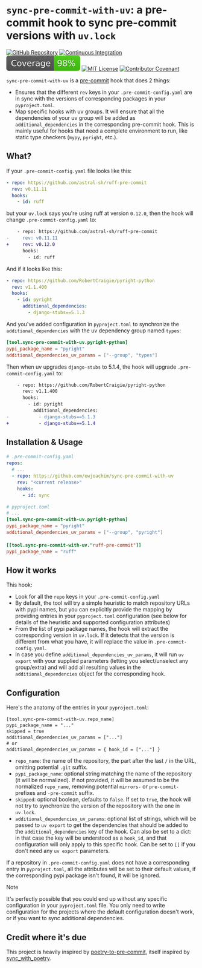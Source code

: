# `sync-pre-commit-with-uv`: a pre-commit hook to sync pre-commit versions with `uv.lock`

[![GitHub Repository](https://img.shields.io/github/stars/ewjoachim/sync-pre-commit-with-uv?style=flat&logo=github&color=brightgreen)](https://github.com/ewjoachim/sync-pre-commit-with-uv/)
[![Continuous Integration](https://img.shields.io/github/actions/workflow/status/ewjoachim/sync-pre-commit-with-uv/ci.yml?logo=github&branch=main)](https://github.com/ewjoachim/sync-pre-commit-with-uv/actions?workflow=CI)
[![Coverage badge](https://raw.githubusercontent.com/ewjoachim/sync-pre-commit-with-uv/python-coverage-comment-action-data/badge.svg)](https://htmlpreview.github.io/?https://github.com/ewjoachim/sync-pre-commit-with-uv/blob/python-coverage-comment-action-data/htmlcov/index.html)
[![MIT License](https://img.shields.io/github/license/ewjoachim/sync-pre-commit-with-uv?logo=open-source-initiative&logoColor=white)](https://github.com/ewjoachim/sync-pre-commit-with-uv/blob/main/LICENSE.md)
[![Contributor Covenant](https://img.shields.io/badge/Contributor%20Covenant-v1.4%20adopted-ff69b4.svg)](https://github.com/ewjoachim/sync-pre-commit-with-uv/blob/main/CODE_OF_CONDUCT.md)

`sync-pre-commit-with-uv` is a [pre-commit](https://pre-commit.com/) hook that does 2 things:

- Ensures that the different `rev` keys in your
  `.pre-commit-config.yaml` are in sync with the versions of corresponding packages in your
  `pyproject.toml`.
- Map specific hooks with uv groups. It will ensure that all the dependencies of
  your uv group will be added as `additional_dependencies` in the corresponding
  pre-commit hook. This is mainly useful for hooks that need a complete environment to
  run, like static type checkers (`mypy`, `pyright`, etc.).

## What?

If your `.pre-commit-config.yaml` file looks like this:

```yaml
- repo: https://github.com/astral-sh/ruff-pre-commit
  rev: v0.11.11
  hooks:
    - id: ruff
```

but your `uv.lock` says you're using ruff at version `0.12.0`, then the hook will change
`.pre-commit-config.yaml` to:

```diff
    - repo: https://github.com/astral-sh/ruff-pre-commit
-     rev: v0.11.11
+     rev: v0.12.0
      hooks:
        - id: ruff
```

And if it looks like this:

```yaml
- repo: https://github.com/RobertCraigie/pyright-python
  rev: v1.1.400
  hooks:
    - id: pyright
      additional_dependencies:
        - django-stubs==5.1.3
```

And you've added configuration in `pyproject.toml` to synchronize the
`additional_dependencies` with the uv dependency group named `types`:

```toml
[tool.sync-pre-commit-with-uv.pyright-python]
pypi_package_name = "pyright"
additional_dependencies_uv_params = ["--group", "types"]
```

Then when uv upgrades `django-stubs` to 5.1.4, the hook will upgrade
`.pre-commit-config.yaml` to:

```diff
    - repo: https://github.com/RobertCraigie/pyright-python
      rev: v1.1.400
      hooks:
        - id: pyright
          additional_dependencies:
-           - django-stubs==5.1.3
+           - django-stubs==5.1.4
```

## Installation & Usage

```yaml
# .pre-commit-config.yaml
repos:
  # ...
  - repo: https://github.com/ewjoachim/sync-pre-commit-with-uv
    rev: "<current release>"
    hooks:
      - id: sync
```

```toml
# pyproject.toml
# ...
[tool.sync-pre-commit-with-uv.pyright-python]
pypi_package_name = "pyright"
additional_dependencies_uv_params = ["--group", "pyright"]

[[tool.sync-pre-commit-with-uv."ruff-pre-commit"]]
pypi_package_name = "ruff"
```

## How it works

This hook:

- Look for all the `repo` keys in your `.pre-commit-config.yaml`
- By default, the tool will try a simple heuristic to match repository URLs with pypi
  names, but you can explicitly provide the mapping by providing entries in your
  `pyproject.toml` configuration (see below for details of the heuristic and supported
  configuration attributes)
- From the list of pypi package names, the hook will extract the corresponding version
  in `uv.lock`. If it detects that the version is different from what you have,
  it will replace the value in `.pre-commit-config.yaml`.
- In case you define `additional_dependencies_uv_params`, it will run `uv export`
  with your supplied parameters (letting you select/unselect any group/extra) and
  will add all resulting values in the `additional_dependencies` object for the
  corresponding hook.

## Configuration

Here's the anatomy of the entries in your `pyproject.toml`:

```
[tool.sync-pre-commit-with-uv.repo_name]
pypi_package_name = "..."
skipped = true
additional_dependencies_uv_params = ["..."]
# or
additional_dependencies_uv_params = { hook_id = ["..."] }
```

- `repo_name`: the name of the repository, the part after the last `/` in the URL,
  omitting potential `.git` suffix.
- `pypi_package_name`: optional string matching the name of the repository (it will be
  normalized). If not provided, it will be assumed to be the normalized `repo_name`,
  removing potential `mirrors-` or `pre-commit-` prefixes and `-pre-commit` suffix.
- `skipped`: optional boolean, defaults to `false`. If set to `true`, the hook will not
  try to synchronize the version of the repository with the one in `uv.lock`.
- `additional_dependencies_uv_params`: optional list of strings, which will be passed to
  `uv export` to get the dependencies that should be added to the
  `additional_dependencies` key of the hook. Can also be set to a dict: in that case the
  key will be understood as a `hook_id`, and that configuration will only apply to this
  specific hook. Can be set to `[]` if you don't need any `uv export` parameters.

If a repository in `.pre-commit-config.yaml` does not have a corresponding entry in
`pyproject.toml`, all the attributes will be set to their default values, if the
corresponding pypi package isn't found, it will be ignored.

> [!NOTE]
> It's perfectly possible that you could end up without any specific
> configuration in your `pyproject.toml` file. You only need to write configuration for
> the projects where the default configuration doesn't work, or if you want to sync
> additional dependencies.

## Credit where it's due

This project is heavily inspired by
[poetry-to-pre-commit](https://github.com/ewjoachim/poetry-to-pre-commit), itself
inspired by [sync_with_poetry](https://github.com/floatingpurr/sync_with_poetry).
